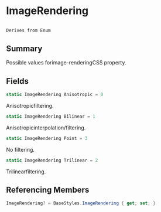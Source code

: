 # ImageRendering

## 
```c#
Derives from Enum
```

## Summary

Possible values forimage-renderingCSS property.
## Fields

```c#
static ImageRendering Anisotropic = 0
```
Anisotropicfiltering.
```c#
static ImageRendering Bilinear = 1
```
Anisotropicinterpolation/filtering.
```c#
static ImageRendering Point = 3
```
No filtering.
```c#
static ImageRendering Trilinear = 2
```
Trilinearfiltering.
## Referencing Members

```c#
ImageRendering? = BaseStyles.ImageRendering { get; set; } 
```
